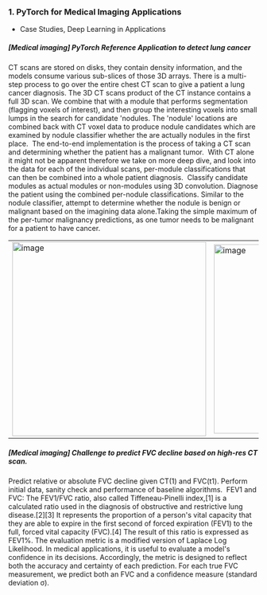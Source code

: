 ### 1. PyTorch for Medical Imaging Applications
- Case Studies, Deep Learning in Applications  


##### [Medical imaging] PyTorch Reference Application to detect lung cancer
CT scans are stored on disks, they contain density information, and the models consume various sub-slices of those 3D arrays. There is a multi-step process to go over the entire chest CT scan to give a patient a lung cancer diagnosis. The 3D CT scans product of the CT instance contains a full 3D scan. We combine that with a module that performs segmentation (flagging voxels of interest), and then group the interesting voxels into small lumps in the search for candidate 'nodules. The 'nodule' locations are combined back with CT voxel data to produce nodule candidates which are examined by nodule classifier whether the are actually nodules in the first place. 
The end-to-end implementation is the process of taking a CT scan and determining whether the patient has a malignant tumor.  With CT alone it might not be apparent therefore we take on more deep dive, and look into the data for each of the individual scans, per-module classifications that can then be combined into a whole patient diagnosis. 
Classify candidate modules as actual modules or non-modules using 3D convolution.
Diagnose the patient using the combined per-nodule classifications.
Similar to the nodule classifier, attempt to determine whether the nodule is benign or malignant based on the imagining data alone.Taking the simple maximum of the per-tumor malignancy predictions, as one tumor needs to be malignant for a patient to have cancer.
<table align='top'>
<td> <img width="390" alt="image" src="https://user-images.githubusercontent.com/67139134/235386508-79985a85-7d10-4434-ae0a-b49c9515e7e5.png"> </td>
<td> <img width="380" alt="image" src="https://user-images.githubusercontent.com/67139134/235386079-8239cdbc-f293-46f2-9bd1-433b84c3d54c.png"> </td>
<td> <img width="205" alt="image" src="https://user-images.githubusercontent.com/67139134/235385410-0c909a69-1511-405a-ae55-745450f3e3b3.png"> </td> 
<td> <img width="200" alt="image" src="https://user-images.githubusercontent.com/67139134/235385050-652e44a1-c929-4a5a-bfeb-1b467658a4f2.png"> </td>
</table>
 


##### [Medical imaging] Challenge to predict FVC decline based on high-res CT scan. 
Predict relative or absolute FVC decline given CT(1) and FVC(t1). Perform initial data, sanity check and performance of baseline algorithms. 
FEV1 and FVC: The FEV1/FVC ratio, also called Tiffeneau-Pinelli index,[1] is a calculated ratio used in the diagnosis of obstructive and restrictive lung disease.[2][3] It represents the proportion of a person's vital capacity that they are able to expire in the first second of forced expiration (FEV1) to the full, forced vital capacity (FVC).[4] The result of this ratio is expressed as FEV1%.
The evaluation metric is a modified version of Laplace Log Likelihood. In medical applications, it is useful to evaluate a model's confidence in its decisions. Accordingly, the metric is designed to reflect both the accuracy and certainty of each prediction. For each true FVC measurement, we predict both an FVC and a confidence measure (standard deviation σ).
